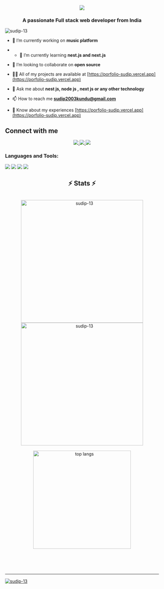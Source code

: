 <h1 align="center">
    <img src="https://readme-typing-svg.herokuapp.com/?font=Righteous&size=35&center=true&vCenter=true&width=500&height=70&duration=4000&lines=Hi+There!+👋;+I'm+Sudip+Kundu;+Full+stack+web+developer;+ML+Enthusiatic;+Open+source+contributor;+from+India❤️" />
</h1>
<h3 align="center">A passionate Full stack web developer from India</h3>
<p align="left"> <img src="https://komarev.com/ghpvc/?username=sudip-13&label=Profile%20views&color=0e75b6&style=flat" alt="sudip-13" /> </p>

- 🔭 I’m currently working on **music platform**

- - 🌱 I’m currently learning **nest.js and next.js**

- 👯 I’m looking to collaborate on **open source**

- 👨‍💻 All of my projects are available at [https://porfolio-sudip.vercel.app](https://porfolio-sudip.vercel.app)

- 💬 Ask me about **nest js, node js , next js or any other technology**

- 📫 How to reach me **sudip2003kundu@gmail.com**

- 📄 Know about my experiences [https://porfolio-sudip.vercel.app](https://porfolio-sudip.vercel.app)
<div align="center"> 
<h2 align="left">Connect with me</h2>
  <a href="mailto:sudip2003kundu@gmail.com">
    <img src="https://img.shields.io/badge/Gmail-333333?style=for-the-badge&logo=gmail&logoColor=red" />
  </a>
  <a href="https://www.linkedin.com/in/sudip-kundu-b24984265/" target="_blank">
    <img src="https://img.shields.io/badge/LinkedIn-0077B5?style=for-the-badge&logo=linkedin&logoColor=white" target="_blank" />
  </a>
  <a href="https://porfolio-sudip.vercel.app" target="_blank">
     <img src="https://img.shields.io/badge/Portfolio-FF5722?style=for-the-badge&logo=todoist&logoColor=white" target="_blank" /> <!-- sqlite, safari, google-chrome are other good icon options -->
  </a>
</div>
<h3 align="left">Languages and Tools:</h3>


<img src="https://skillicons.dev/icons?i=javascript,typescript,python,c,c++" />
<img src="https://skillicons.dev/icons?i=nextjs,react,redux,graphql,tailwind,bootstrap,mui,html,css,vite" />
<img src="https://skillicons.dev/icons?i=nodejs,express,nestjs,firebase,jwt" />
<img src="https://skillicons.dev/icons?i=postgresql,mysql,kafka,redis,mongodb" />


<h2 align="center">⚡ Stats ⚡</h2>
<br>
<div align=center>
    <img width=400 align="center" src="https://github-readme-streak-stats.herokuapp.com/?user=sudip-13&theme=react" alt="sudip-13" />
    <img width=400 align="center" src="https://github-readme-stats.vercel.app/api?username=sudip-13&count_private=true&show_icons=true&theme=react&rank_icon=github&border_radius=10" alt="sudip-13" />
    <br/>
    <br/>
    <img width=320 align="center" src="https://github-readme-stats-salesp07.vercel.app/api/top-langs/?username=sudip-13&hide=HTML&langs_count=8&layout=compact&theme=react&border_radius=10&size_weight=0.5&count_weight=0.5&exclude_repo=github-readme-stats" alt="top langs" />
</div>

<br/>
<br/>
<br/>
<br/>
<hr/>
<p align="left"> <a href="https://github.com/ryo-ma/github-profile-trophy"><img src="https://github-profile-trophy.vercel.app/?username=sudip-13" alt="sudip-13" /></a> </p>
